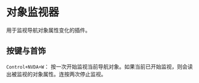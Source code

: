 # 对象监视器

用于监视导航对象属性变化的插件。

## 按键与首饰

``Control+NVDA+W``： 按一次开始监视当前导航对象。如果当前已开始监视，则会读出被监视的对象属性。连按两次停止监视。
